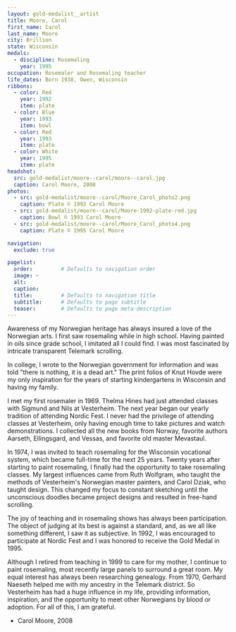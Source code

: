 ```yaml
---
layout: gold-medalist__artist
title: Moore, Carol
first_name: Carol
last_name: Moore
city: Brillion
state: Wisconsin
medals: 
  - discipline: Rosemaling
    year: 1995
occupation: Rosemaler and Rosemaling teacher
life_dates: Born 1938, Owen, Wisconsin
ribbons:
  - color: Red
    year: 1992
    item: plate
  - color: Blue
    year: 1993
    item: bowl
  - color: Red
    year: 1993
    item: plate
  - color: White
    year: 1995
    item: plate
headshot:
  src: gold-medalist/moore--carol/moore--carol.jpg
  caption: Carol Moore, 2008
photos:
  - src: gold-medalist/moore--carol/Moore_Carol_photo2.png
    caption: Plate © 1992 Carol Moore
  - src: gold-medalist/moore--carol/Moore-1992-plate-red.jpg
    caption: Bowl © 1993 Carol Moore
  - src: gold-medalist/moore--carol/Moore_Carol_photo4.png
    caption: Plate © 1995 Carol Moore

navigation:
  exclude: true

pagelist:
  order:         # Defaults to navigation order  
  image: ~
  alt:
  caption:
  title:         # Defaults to navigation title
  subtitle:      # Defaults to page subtitle
  teaser:        # Defaults to page meta-description  
---
```

Awareness of my Norwegian heritage has always insured a love of the Norwegian arts. I first saw rosemaling while in high school. Having painted in oils since grade school, I imitated all I could find. I was most fascinated by intricate transparent Telemark scrolling.
 
In college, I wrote to the Norwegian government for information and was told "there is nothing, it is a dead art." The print folios of Knut Hovde were my only inspiration for the years of starting kindergartens in Wisconsin and having my family.
 
I met my first rosemaler in 1969. Thelma Hines had just attended classes with Sigmund and Nils at Vesterheim. The next year began our yearly tradition of attending Nordic Fest. I never had the privilege of attending classes at Vesterheim, only having enough time to take pictures and watch demonstrations. I collected all the new books from Norway, favorite authors Aarseth, Ellingsgard, and Vessas, and favorite old master Mevastaul.
 
In 1974, I was invited to teach rosemaling for the Wisconsin vocational system, which became full-time for the next 25 years. Twenty years after starting to paint rosemaling, I finally had the opportunity to take rosemaling classes. My largest influences came from Ruth Wolfgram, who taught the methods of Vesterheim's Norwegian master painters, and Carol Dziak, who taught design. This changed my focus to constant sketching until the unconscious doodles became project designs and resulted in free-hand scrolling.
 
The joy of teaching and in rosemaling shows has always been participation. The object of judging at its best is against a standard, and, as we all like something different, I saw it as subjective. In 1992, I was encouraged to participate at Nordic Fest and I was honored to receive the Gold Medal in 1995.
 
Although I retired from teaching in 1999 to care for my mother, I continue to paint rosemaling, most recently large panels to surround a great room. My equal interest has always been researching genealogy. From 1970, Gerhard Naeseth helped me with my ancestry in the Telemark district. So Vesterheim has had a huge influence in my life, providing information, inspiration, and the opportunity to meet other Norwegians by blood or adoption. For all of this, I am grateful.  

- Carol Moore, 2008